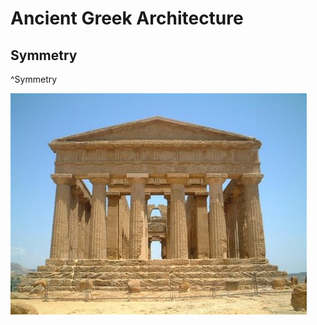 # Ancient Greek Architecture

## Symmetry
^Symmetry

![](Architecture/Ancient/Greek/attachments/symmetry-in-ancient-greek-architecture.jpg)